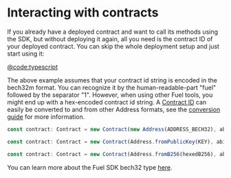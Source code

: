# Interacting with contracts

If you already have a deployed contract and want to call its methods using the SDK, but without deploying it again, all you need is the contract ID of your deployed contract. You can skip the whole deployment setup and just start using it:

[@code:typescript](./packages/fuel-gauge/src/storage-test-contract.test.ts#typedoc:contract-with-id)

The above example assumes that your contract id string is encoded in the bech32m format. You can recognize it by the human-readable-part "fuel" followed by the separator "1". However, when using other Fuel tools, you might end up with a hex-encoded contract id string. A [Contract ID](../types/contract-id.md) can easily be converted to and from other Address formats, see the [conversion guide](../types/conversion.md) for more information.

```typescript
const contract: Contract = new Contract(new Address(ADDRESS_BECH32), abiJSON);

const contract: Contract = new Contract(Address.fromPublicKey(KEY), abiJSON);

const contract: Contract = new Contract(Address.fromB256(hexedB256), abiJSON);
```

You can learn more about the Fuel SDK bech32 type [here](../types/bech32.md).
